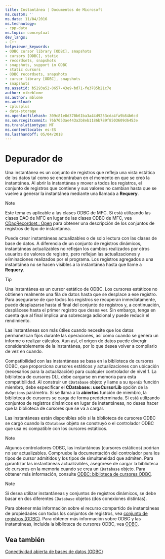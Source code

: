 ```yaml
---
title: Instantánea | Documentos de Microsoft
ms.custom: ''
ms.date: 11/04/2016
ms.technology:
- cpp-data
ms.topic: conceptual
dev_langs:
- C++
helpviewer_keywords:
- ODBC cursor library [ODBC], snapshots
- cursors [ODBC], static
- recordsets, snapshots
- snapshots, support in ODBC
- static cursors
- ODBC recordsets, snapshots
- cursor library [ODBC], snapshots
- snapshots
ms.assetid: b5293a52-0657-43e9-bd71-fe3785b21c7e
author: mikeblome
ms.author: mblome
ms.workload:
- cplusplus
- data-storage
ms.openlocfilehash: 309c81e8d370b61ba3a44d9253cda4fa9b84b6cd
ms.sourcegitcommit: 76b7653ae443a2b8eb1186b789f8503609d6453e
ms.translationtype: MT
ms.contentlocale: es-ES
ms.lasthandoff: 05/04/2018
---
```

# <a name="snapshot"></a>Depurador de
Una instantánea es un conjunto de registros que refleja una vista estática de los datos tal como se encontraban en el momento en que se creó la instantánea. Al abrir la instantánea y mover a todos los registros, el conjunto de registros que contiene y sus valores no cambian hasta que se vuelve a generar la instantánea mediante una llamada a **Requery**.  
  
> [!NOTE]
>  Este tema es aplicable a las clases ODBC de MFC. Si está utilizando las clases DAO de MFC en lugar de las clases ODBC de MFC, vea [CDaoRecordset:: Open](../../mfc/reference/cdaorecordset-class.md#open) para obtener una descripción de los conjuntos de registros de tipo de instantánea.  
  
 Puede crear instantáneas actualizables o de solo lectura con las clases de base de datos. A diferencia de un conjunto de registros dinámicos, instantáneas actualizables no reflejan los cambios realizados por otros usuarios de valores de registro, pero reflejan las actualizaciones y eliminaciones realizados por el programa. Los registros agregados a una instantánea no se hacen visibles a la instantánea hasta que llame a **Requery**.  
  
> [!TIP]
>  Una instantánea es un cursor estático de ODBC. Los cursores estáticos no obtienen realmente una fila de datos hasta que se desplace a ese registro. Para asegurarse de que todos los registros se recuperan inmediatamente, puede desplazarse hasta el final del conjunto de registros y, a continuación, desplácese hasta el primer registro que desea ver. Sin embargo, tenga en cuenta que al final implica una sobrecarga adicional y puede reducir el rendimiento.  
  
 Las instantáneas son más útiles cuando necesite que los datos permanezcan fijos durante las operaciones, así como cuando se genera un informe o realizar cálculos. Aun así, el origen de datos puede divergir considerablemente de la instantánea, por lo que desea volver a compilarlo de vez en cuando.  
  
 Compatibilidad con las instantáneas se basa en la biblioteca de cursores ODBC, que proporciona cursores estáticos y actualizaciones con ubicación (necesarios para la actualización) para cualquier controlador de nivel 1. La biblioteca de cursores DLL debe cargarse en memoria para esta compatibilidad. Al construir un `CDatabase` objeto y llame a su `OpenEx` función miembro, debe especificar el **CDatabase:: useCursorLib** opción de la `dwOptions` parámetro. Si se llama a la **abiertos** función de miembro, la biblioteca de cursores se carga de forma predeterminada. Si está utilizando conjuntos de registros dinámicos en lugar de instantáneas, no desea hacer que la biblioteca de cursores que se va a cargar.  
  
 Las instantáneas están disponibles sólo si la biblioteca de cursores ODBC se cargó cuando la `CDatabase` objeto se construyó o el controlador ODBC que usa es compatible con los cursores estáticos.  
  
> [!NOTE]
>  Algunos controladores ODBC, las instantáneas (cursores estáticos) podrían no ser actualizables. Compruebe la documentación del controlador para los tipos de cursor admitidos y los tipos de simultaneidad que admiten. Para garantizar las instantáneas actualizables, asegúrese de cargar la biblioteca de cursores en la memoria cuando se crea un `CDatabase` objeto. Para obtener más información, consulte [ODBC: biblioteca de cursores ODBC](../../data/odbc/odbc-the-odbc-cursor-library.md).  
  
> [!NOTE]
>  Si desea utilizar instantáneas y conjuntos de registros dinámicos, se debe basar en dos diferentes `CDatabase` objetos (dos conexiones distintas).  
  
 Para obtener más información sobre el recurso compartido de instantáneas de propiedades con todos los conjuntos de registros, vea [conjunto de registros (ODBC)](../../data/odbc/recordset-odbc.md). Para obtener más información sobre ODBC y las instantáneas, incluida la biblioteca de cursores ODBC, vea [ODBC](../../data/odbc/odbc-basics.md).  
  
## <a name="see-also"></a>Vea también  
 [Conectividad abierta de bases de datos (ODBC)](../../data/odbc/open-database-connectivity-odbc.md)